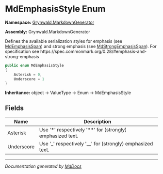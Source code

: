 # MdEmphasisStyle Enum

**Namespace:** [Grynwald.MarkdownGenerator](../index.md)

**Assembly:** Grynwald.MarkdownGenerator

Defines the available serialization styles for emphasis (see [MdEmphasisSpan](../MdEmphasisSpan/index.md)) and strong emphasis (see [MdStrongEmphasisSpan](../MdStrongEmphasisSpan/index.md)). For specification see https:\/\/spec.commonmark.org\/0.28\/\#emphasis\-and\-strong\-emphasis

```csharp
public enum MdEmphasisStyle
{
    Asterisk = 0,
    Underscore = 1
}
```

**Inheritance:** object → ValueType → Enum → MdEmphasisStyle

## Fields

| Name       | Description                                                  |
| ---------- | ------------------------------------------------------------ |
| Asterisk   | Use '\*' respectively '\*\*' for (strongly) emphasized text. |
| Underscore | Use '\_' respectively '\_\_' for (strongly) emphasized text. |

___

*Documentation generated by [MdDocs](https://github.com/ap0llo/mddocs)*
